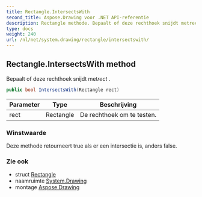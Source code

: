 ```yaml
---
title: Rectangle.IntersectsWith
second_title: Aspose.Drawing voor .NET API-referentie
description: Rectangle methode. Bepaalt of deze rechthoek snijdt metrect .
type: docs
weight: 240
url: /nl/net/system.drawing/rectangle/intersectswith/
---
```

## Rectangle.IntersectsWith method

Bepaalt of deze rechthoek snijdt met*rect* .

```csharp
public bool IntersectsWith(Rectangle rect)
```

| Parameter | Type | Beschrijving |
| --- | --- | --- |
| rect | Rectangle | De rechthoek om te testen. |

### Winstwaarde

Deze methode retourneert true als er een intersectie is, anders false.

### Zie ook

* struct [Rectangle](../)
* naamruimte [System.Drawing](../../rectangle/)
* montage [Aspose.Drawing](../../../)


